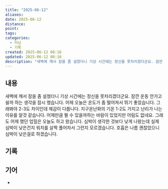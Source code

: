 ```yaml
---
title: "2025-06-12"
aliases:
date: 2025-06-12
distance:
point:
tags:
categories:
  - 러닝
  - 기록
created: 2025-06-12 08:16
updated: 2025-06-12 08:16
description: "새벽에 깨서 잠을 좀 설쳤더니 기상 시간에는 정신을 못차리겠더군요. 잠깐 운동 안가고 쉴까 하는 생각을 잠시 했습니다. 어제 오늘은 온도가 좀 떨어져서 뛰기 좋았습니다. 그래봐야 2-3도 차이인데 체감이 다릅니다. 지구온난화의 기온 1-2도 가지고 난리가 나는 이유를 알것 같습니다. 어"
---
```


## 내용
새벽에 깨서 잠을 좀 설쳤더니 기상 시간에는 정신을 못차리겠더군요. 잠깐 운동 안가고 쉴까 하는 생각을 잠시 했습니다.
어제 오늘은 온도가 좀 떨어져서 뛰기 좋았습니다. 그래봐야 2-3도 차이인데 체감이 다릅니다. 지구온난화의 기온 1-2도 가지고 난리가 나는 이유를 알것 같습니다.
어제만큼 뛸 수 있을까하는 바람이 있었지만 어림도 없네요. 그래도 어제 했던 업힐은 오늘도 하고 왔습니다.
심박이 생각한 것보다 낮게 나왔는데 실제 심박이 낮은건지 워치를 살짝 풀어차서 그런지 모르겠습니다. 호흡은 나름 괜찮았으니 심박이 낮은걸로 하겠습니다. 

## 기록

## 기어
- 
